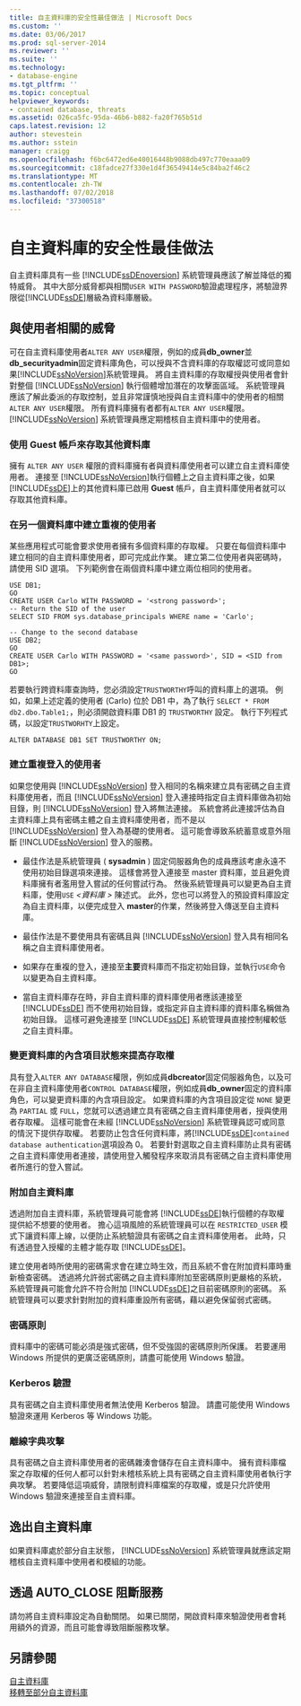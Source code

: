```yaml
---
title: 自主資料庫的安全性最佳做法 | Microsoft Docs
ms.custom: ''
ms.date: 03/06/2017
ms.prod: sql-server-2014
ms.reviewer: ''
ms.suite: ''
ms.technology:
- database-engine
ms.tgt_pltfrm: ''
ms.topic: conceptual
helpviewer_keywords:
- contained database, threats
ms.assetid: 026ca5fc-95da-46b6-b882-fa20f765b51d
caps.latest.revision: 12
author: stevestein
ms.author: sstein
manager: craigg
ms.openlocfilehash: f6bc6472ed6e40016448b9088db497c770eaaa09
ms.sourcegitcommit: c18fadce27f330e1d4f36549414e5c84ba2f46c2
ms.translationtype: MT
ms.contentlocale: zh-TW
ms.lasthandoff: 07/02/2018
ms.locfileid: "37300518"
---
```

# <a name="security-best-practices-with-contained-databases"></a>自主資料庫的安全性最佳做法
  自主資料庫具有一些 [!INCLUDE[ssDEnoversion](../../includes/ssdenoversion-md.md)] 系統管理員應該了解並降低的獨特威脅。 其中大部分威脅都與相關`USER WITH PASSWORD`驗證處理程序，將驗證界限從[!INCLUDE[ssDE](../../includes/ssde-md.md)]層級為資料庫層級。  
  
## <a name="threats-related-to-users"></a>與使用者相關的威脅  
 可在自主資料庫使用者`ALTER ANY USER`權限，例如的成員**db_owner**並**db_securityadmin**固定資料庫角色，可以授與不含資料庫的存取權認可或同意如果[!INCLUDE[ssNoVersion](../../includes/ssnoversion-md.md)]系統管理員。 將自主資料庫的存取權授與使用者會針對整個 [!INCLUDE[ssNoVersion](../../includes/ssnoversion-md.md)] 執行個體增加潛在的攻擊面區域。 系統管理員應該了解此委派的存取控制，並且非常謹慎地授與自主資料庫中的使用者的相關`ALTER ANY USER`權限。 所有資料庫擁有者都有`ALTER ANY USER`權限。 [!INCLUDE[ssNoVersion](../../includes/ssnoversion-md.md)] 系統管理員應定期稽核自主資料庫中的使用者。  
  
### <a name="accessing-other-databases-using-the-guest-account"></a>使用 Guest 帳戶來存取其他資料庫  
 擁有 `ALTER ANY USER` 權限的資料庫擁有者與資料庫使用者可以建立自主資料庫使用者。 連接至 [!INCLUDE[ssNoVersion](../../includes/ssnoversion-md.md)]執行個體上之自主資料庫之後，如果 [!INCLUDE[ssDE](../../includes/ssde-md.md)]上的其他資料庫已啟用 **Guest** 帳戶，自主資料庫使用者就可以存取其他資料庫。  
  
### <a name="creating-a-duplicate-user-in-another-database"></a>在另一個資料庫中建立重複的使用者  
 某些應用程式可能會要求使用者擁有多個資料庫的存取權。 只要在每個資料庫中建立相同的自主資料庫使用者，即可完成此作業。 建立第二位使用者與密碼時，請使用 SID 選項。 下列範例會在兩個資料庫中建立兩位相同的使用者。  
  
```  
USE DB1;  
GO  
CREATE USER Carlo WITH PASSWORD = '<strong password>';   
-- Return the SID of the user  
SELECT SID FROM sys.database_principals WHERE name = 'Carlo';  
  
-- Change to the second database  
USE DB2;  
GO  
CREATE USER Carlo WITH PASSWORD = '<same password>', SID = <SID from DB1>;  
GO  
```  
  
 若要執行跨資料庫查詢時，您必須設定`TRUSTWORTHY`呼叫的資料庫上的選項。 例如，如果上述定義的使用者 (Carlo) 位於 DB1 中，為了執行 `SELECT * FROM db2.dbo.Table1;`，則必須開啟資料庫 DB1 的 `TRUSTWORTHY` 設定。 執行下列程式碼，以設定`TRUSTWORHTY`上設定。  
  
```  
ALTER DATABASE DB1 SET TRUSTWORTHY ON;  
```  
  
### <a name="creating-a-user-that-duplicates-a-login"></a>建立重複登入的使用者  
 如果您使用與 [!INCLUDE[ssNoVersion](../../includes/ssnoversion-md.md)] 登入相同的名稱來建立具有密碼之自主資料庫使用者，而且 [!INCLUDE[ssNoVersion](../../includes/ssnoversion-md.md)] 登入連接時指定自主資料庫做為初始目錄，則 [!INCLUDE[ssNoVersion](../../includes/ssnoversion-md.md)] 登入將無法連接。 系統會將此連接評估為自主資料庫上具有密碼主體之自主資料庫使用者，而不是以 [!INCLUDE[ssNoVersion](../../includes/ssnoversion-md.md)] 登入為基礎的使用者。 這可能會導致系統蓄意或意外阻斷 [!INCLUDE[ssNoVersion](../../includes/ssnoversion-md.md)] 登入的服務。  
  
-   最佳作法是系統管理員 ( **sysadmin** ) 固定伺服器角色的成員應該考慮永遠不使用初始目錄選項來連接。 這樣會將登入連接至 master 資料庫，並且避免資料庫擁有者濫用登入嘗試的任何嘗試行為。 然後系統管理員可以變更為自主資料庫，使用`USE` *\<資料庫 >* 陳述式。 此外，您也可以將登入的預設資料庫設定為自主資料庫，以便完成登入 **master**的作業，然後將登入傳送至自主資料庫。  
  
-   最佳作法是不要使用具有密碼且與 [!INCLUDE[ssNoVersion](../../includes/ssnoversion-md.md)] 登入具有相同名稱之自主資料庫使用者。  
  
-   如果存在重複的登入，連接至**主要**資料庫而不指定初始目錄，並執行`USE`命令以變更為自主資料庫。  
  
-   當自主資料庫存在時，非自主資料庫的資料庫使用者應該連接至 [!INCLUDE[ssDE](../../includes/ssde-md.md)] 而不使用初始目錄，或指定非自主資料庫的資料庫名稱做為初始目錄。 這樣可避免連接至 [!INCLUDE[ssDE](../../includes/ssde-md.md)] 系統管理員直接控制權較低之自主資料庫。  
  
### <a name="increasing-access-by-changing-the-containment-status-of-a-database"></a>變更資料庫的內含項目狀態來提高存取權  
 具有登入`ALTER ANY DATABASE`權限，例如成員**dbcreator**固定伺服器角色，以及可在非自主資料庫使用者`CONTROL DATABASE`權限，例如成員**db_owner**固定的資料庫角色，可以變更資料庫的內含項目設定。 如果資料庫的內含項目設定從 `NONE` 變更為 `PARTIAL` 或 `FULL`，您就可以透過建立具有密碼之自主資料庫使用者，授與使用者存取權。 這樣可能會在未經 [!INCLUDE[ssNoVersion](../../includes/ssnoversion-md.md)] 系統管理員認可或同意的情況下提供存取權。 若要防止包含任何資料庫，將[!INCLUDE[ssDE](../../includes/ssde-md.md)]`contained database authentication`選項設為 0。 若要針對選取之自主資料庫防止具有密碼之自主資料庫使用者連接，請使用登入觸發程序來取消具有密碼之自主資料庫使用者所進行的登入嘗試。  
  
### <a name="attaching-a-contained-database"></a>附加自主資料庫  
 透過附加自主資料庫，系統管理員可能會將 [!INCLUDE[ssDE](../../includes/ssde-md.md)]執行個體的存取權提供給不想要的使用者。 擔心這項風險的系統管理員可以在 `RESTRICTED_USER` 模式下讓資料庫上線，以便防止系統驗證具有密碼之自主資料庫使用者。 此時，只有透過登入授權的主體才能存取 [!INCLUDE[ssDE](../../includes/ssde-md.md)]。  
  
 建立使用者時所使用的密碼需求會在建立時生效，而且系統不會在附加資料庫時重新檢查密碼。 透過將允許弱式密碼之自主資料庫附加至密碼原則更嚴格的系統，系統管理員可能會允許不符合附加 [!INCLUDE[ssDE](../../includes/ssde-md.md)]之目前密碼原則的密碼。 系統管理員可以要求針對附加的資料庫重設所有密碼，藉以避免保留弱式密碼。  
  
### <a name="password-policies"></a>密碼原則  
 資料庫中的密碼可能必須是強式密碼，但不受強固的密碼原則所保護。 若要運用 Windows 所提供的更廣泛密碼原則，請盡可能使用 Windows 驗證。  
  
### <a name="kerberos-authentication"></a>Kerberos 驗證  
 具有密碼之自主資料庫使用者無法使用 Kerberos 驗證。 請盡可能使用 Windows 驗證來運用 Kerberos 等 Windows 功能。  
  
### <a name="offline-dictionary-attack"></a>離線字典攻擊  
 具有密碼之自主資料庫使用者的密碼雜湊會儲存在自主資料庫中。 擁有資料庫檔案之存取權的任何人都可以針對未稽核系統上具有密碼之自主資料庫使用者執行字典攻擊。 若要降低這項威脅，請限制資料庫檔案的存取權，或是只允許使用 Windows 驗證來連接至自主資料庫。  
  
## <a name="escaping-a-contained-database"></a>逸出自主資料庫  
 如果資料庫處於部分自主狀態， [!INCLUDE[ssNoVersion](../../includes/ssnoversion-md.md)] 系統管理員就應該定期稽核自主資料庫中使用者和模組的功能。  
  
## <a name="denial-of-service-through-autoclose"></a>透過 AUTO_CLOSE 阻斷服務  
 請勿將自主資料庫設定為自動關閉。 如果已關閉，開啟資料庫來驗證使用者會耗用額外的資源，而且可能會導致阻斷服務攻擊。  
  
## <a name="see-also"></a>另請參閱  
 [自主資料庫](contained-databases.md)   
 [移轉至部分自主資料庫](migrate-to-a-partially-contained-database.md)  
  
  
